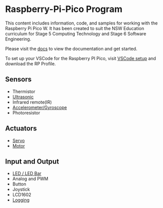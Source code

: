 # Raspberry-Pi-Pico Program
This content includes information, code, and samples for working with the Raspberry Pi Pico W. It has been created to suit the NSW Education curriculum for Stage 5 Computing Technology and Stage 6 Software Engineering.

Please visit the [docs](https://killarneyheightshs.github.io/Raspberry-Pi-Pico-BaseCode/) to view the documentation and get started.

To set up your VSCode for the Raspberry PI Pico, visit [VSCode setup](https://github.com/KillarneyHeightsHS/vscode-setup) and download the RP Profile.

## Sensors
 - Thermistor
 - [Ultrasonic]()
 - Infrared remote(IR)
 - [Accelerometer/Gyroscope]()
 - Photoresistor
## Actuators
 - [Servo]()
 - [Motor]()
## Input and Output
 - [LED / LED Bar]()
 - Analog and PWM
 - Button
 - Joystick
 - LCD1602
 - [Logging]()

